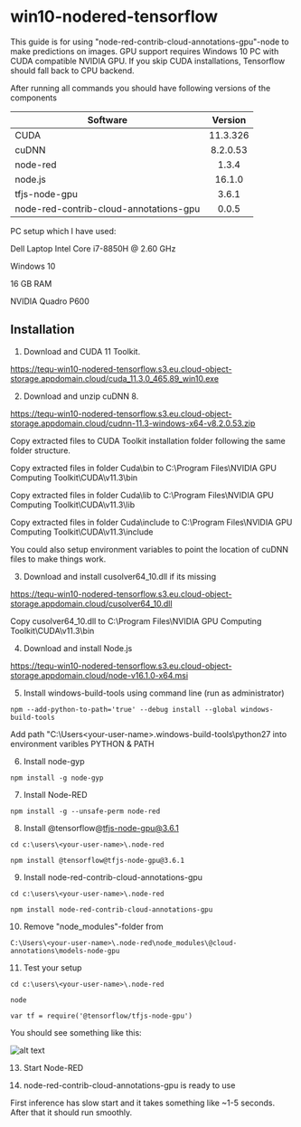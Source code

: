 # win10-nodered-tensorflow
This guide is for using "node-red-contrib-cloud-annotations-gpu"-node to make predictions on images. GPU support requires Windows 10 PC with CUDA compatible NVIDIA GPU. If you skip CUDA installations, Tensorflow should fall back to CPU backend.

After running all commands you should have following versions of the components

| Software      | Version       | 
| ------------- |:-------------:| 
| CUDA          | 11.3.326      |  
| cuDNN         | 8.2.0.53	    | 
| node-red	    | 1.3.4	        |
| node.js       | 16.1.0        |
| tfjs-node-gpu | 3.6.1	        | 
| node-red-contrib-cloud-annotations-gpu | 0.0.5 |

PC setup which I have used:

Dell Laptop
Intel Core i7-8850H @ 2.60 GHz

Windows 10

16 GB RAM

NVIDIA Quadro P600


## Installation


1. Download and CUDA 11 Toolkit.

https://tequ-win10-nodered-tensorflow.s3.eu.cloud-object-storage.appdomain.cloud/cuda_11.3.0_465.89_win10.exe


2. Download and unzip cuDNN 8.

https://tequ-win10-nodered-tensorflow.s3.eu.cloud-object-storage.appdomain.cloud/cudnn-11.3-windows-x64-v8.2.0.53.zip

Copy extracted files to CUDA Toolkit installation folder following the same folder structure.

Copy extracted files in folder Cuda\bin to C:\Program Files\NVIDIA GPU Computing Toolkit\CUDA\v11.3\bin

Copy extracted files in folder Cuda\lib to C:\Program Files\NVIDIA GPU Computing Toolkit\CUDA\v11.3\lib

Copy extracted files in folder Cuda\include to C:\Program Files\NVIDIA GPU Computing Toolkit\CUDA\v11.3\include


You could also setup environment variables to point the location of cuDNN files to make things work.


3. Download and install cusolver64_10.dll if its missing

https://tequ-win10-nodered-tensorflow.s3.eu.cloud-object-storage.appdomain.cloud/cusolver64_10.dll

Copy cusolver64_10.dll to C:\Program Files\NVIDIA GPU Computing Toolkit\CUDA\v11.3\bin


4. Download and install Node.js

https://tequ-win10-nodered-tensorflow.s3.eu.cloud-object-storage.appdomain.cloud/node-v16.1.0-x64.msi


5. Install windows-build-tools using command line (run as administrator)

```
npm --add-python-to-path='true' --debug install --global windows-build-tools
```

Add path "C:\Users\<your-user-name>\.windows-build-tools\python27 into environment varibles PYTHON & PATH


6. Install node-gyp

```
npm install -g node-gyp
```


7. Install Node-RED

```
npm install -g --unsafe-perm node-red
```


8. Install @tensorflow@tfjs-node-gpu@3.6.1
```
cd c:\users\<your-user-name>\.node-red
```

```
npm install @tensorflow@tfjs-node-gpu@3.6.1
```


9. Install node-red-contrib-cloud-annotations-gpu

```
cd c:\users\<your-user-name>\.node-red
```

```
npm install node-red-contrib-cloud-annotations-gpu
```


10. Remove "node_modules"-folder from  

```
C:\Users\<your-user-name>\.node-red\node_modules\@cloud-annotations\models-node-gpu
```


11. Test your setup

```
cd c:\users\<your-user-name>\.node-red
```

```
node
```

```
var tf = require('@tensorflow/tfjs-node-gpu')
```

You should see something like this:

![alt text](
https://github.com/juhaautioniemi/win10-nodered-tensorflow/blob/master/images/node_test.JPG "Node-RED log")

13. Start Node-RED 

15. node-red-contrib-cloud-annotations-gpu is ready to use

First inference has slow start and it takes something like ~1-5 seconds. After that it should run smoothly.
